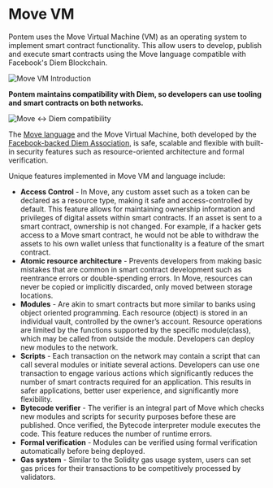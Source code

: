 # Move VM

Pontem uses the Move Virtual Machine (VM) as an operating system to implement smart contract functionality. This allow users to develop, publish and execute smart contracts using the Move language compatible with Facebook's Diem Blockchain. 

![Move VM Introduction](/assets/illustrations/move_vm.png "Move VM Introduction")

**Pontem maintains compatibility with Diem, so developers can use tooling and smart contracts on both networks.**

 ![Move <-> Diem compatibility](/assets/illustrations/move_compatibility.png "Move <-> Diem compatibility")

The [Move language](../lang/README.md) and the Move Virtual Machine, both developed by the [Facebook-backed Diem Association](https://diem.com/), is safe, scalable and flexible with built-in security features such as resource-oriented architecture and formal verification.

Unique features implemented in Move VM and language include:

* **Access Control** - In Move, any custom asset such as a token can be declared as a resource type, making it safe and access-controlled by default. This feature allows for maintaining ownership information and privileges of digital assets within smart contracts. If an asset is sent to a smart contract, ownership is not changed. For example, if a hacker gets access to a Move smart contract, he would not be able to withdraw the assets to his own wallet unless that functionality is a feature of the smart contract.
* **Atomic resource architecture** - Prevents developers from making basic mistakes that are common in smart contract development such as reentrance errors or double-spending errors. In Move, resources can never be copied or implicitly discarded, only moved between storage locations.
* **Modules** - Are akin to smart contracts but more similar to banks using object oriented programming. Each resource (object) is stored in an individual vault, controlled by the owner’s account. Resource operations are limited by the functions supported by the specific module(class), which may be called from outside the module. Developers can deploy new modules to the network.
* **Scripts** - Each transaction on the network may contain a script that can call several modules or initiate several actions. Developers can use one transaction to engage various actions which significantly reduces the number of smart contracts required for an application. This results in safer applications, better user experience, and significantly more flexibility.
* **Bytecode verifier** - The verifier is an integral part of Move which checks new modules and scripts for security purposes before these are published. Once verified, the Bytecode interpreter module executes the code. This feature reduces the number of runtime errors.
* **Formal verification** - Modules can be verified using formal verification automatically before being deployed.
* **Gas system** - Similar to the Solidity gas usage system, users can set gas prices for their transactions to be competitively processed by validators.
